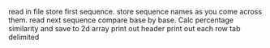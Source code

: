 

read in file
  store first sequence.
    store sequence names as you come across them.
    read next sequence
      compare base by base.
      Calc percentage similarity and save to 2d array
    print out header
    print out each row tab delimited  
      